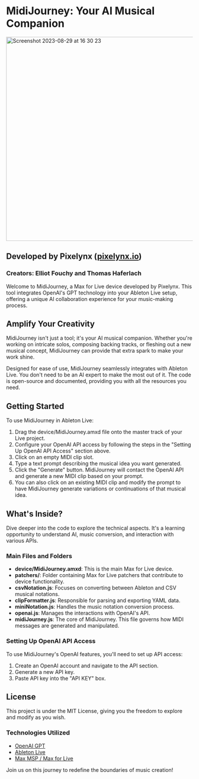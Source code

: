 # MidiJourney: Your AI Musical Companion

<img width="550" alt="Screenshot 2023-08-29 at 16 30 23" src="https://github.com/ElliotEtag/Midijourney/assets/5099901/9d2103ce-2fc5-4163-994f-86262b50be40">

## Developed by Pixelynx ([pixelynx.io](https://pixelynx.io))

### Creators: Elliot Fouchy and Thomas Haferlach

Welcome to MidiJourney, a Max for Live device developed by Pixelynx. This tool integrates OpenAI's GPT technology into your Ableton Live setup, offering a unique AI collaboration experience for your music-making process.

## Amplify Your Creativity

MidiJourney isn't just a tool; it's your AI musical companion. Whether you're working on intricate solos, composing backing tracks, or fleshing out a new musical concept, MidiJourney can provide that extra spark to make your work shine.

Designed for ease of use, MidiJourney seamlessly integrates with Ableton Live. You don't need to be an AI expert to make the most out of it. The code is open-source and documented, providing you with all the resources you need.

## Getting Started

To use MidiJourney in Ableton Live:

1. Drag the device/MidiJourney.amxd file onto the master track of your Live project. 
2. Configure your OpenAI API access by following the steps in the "Setting Up OpenAI API Access" section above.
3. Click on an empty MIDI clip slot. 
4. Type a text prompt describing the musical idea you want generated.
5. Click the "Generate" button. MidiJourney will contact the OpenAI API and generate a new MIDI clip based on your prompt.
6. You can also click on an existing MIDI clip and modify the prompt to have MidiJourney generate variations or continuations of that musical idea.

## What's Inside?

Dive deeper into the code to explore the technical aspects. It's a learning opportunity to understand AI, music conversion, and interaction with various APIs.

### Main Files and Folders

- **device/MidiJourney.amxd**: This is the main Max for Live device.
- **patchers/**: Folder containing Max for Live patchers that contribute to device functionality.
- **csvNotation.js**: Focuses on converting between Ableton and CSV musical notations.
- **clipFormatter.js**: Responsible for parsing and exporting YAML data.
- **miniNotation.js**: Handles the music notation conversion process.
- **openai.js**: Manages the interactions with OpenAI's API.
- **midiJourney.js**: The core of MidiJourney. This file governs how MIDI messages are generated and manipulated.

### Setting Up OpenAI API Access

To use MidiJourney's OpenAI features, you'll need to set up API access:

1. Create an OpenAI account and navigate to the API section.
2. Generate a new API key.
3. Paste API key into the "API KEY" box.

## License

This project is under the MIT License, giving you the freedom to explore and modify as you wish.

### Technologies Utilized

- [OpenAI GPT](https://openai.com/research/gpt-3/)
- [Ableton Live](https://www.ableton.com/)
- [Max MSP / Max for Live](https://cycling74.com/products/max)

Join us on this journey to redefine the boundaries of music creation!
